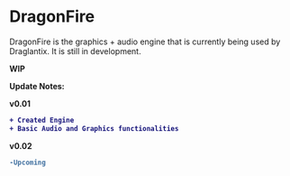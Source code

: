 # DragonFire
DragonFire is the graphics + audio engine that is currently being used by Draglantix. It is still in development.

<B>WIP<B>

Update Notes:

<B>v0.01<B>
  
  ```diff
  + Created Engine
  + Basic Audio and Graphics functionalities
  ```
  
  <B>v0.02<B>
   
   ```diff
   -Upcoming
   ```
